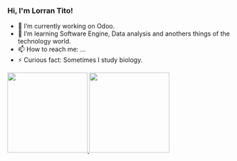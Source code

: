 ### Hi, I'm Lorran Tito!

- 🔭 I’m currently working on Odoo.
- 🌱 I’m learning Software Engine, Data analysis and anothers things of the technology world.
- 📫 How to reach me: ...
- ⚡ Curious fact: Sometimes I study biology.

<div>
  <a href="https://github.com/LorranSilva">
  <img height="180em" src="https://github-readme-stats.vercel.app/api?username=rafaballerini&show_icons=true&theme=dracula&include_all_commits=true&count_private=true"/>
  <img height="180em" src="https://github-readme-stats.vercel.app/api/top-langs/?username=rafaballerini&layout=compact&langs_count=7&theme=dracula"/>
</div>
